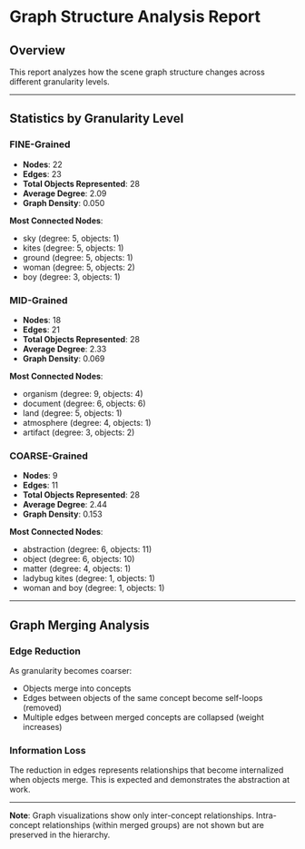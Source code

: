 # Graph Structure Analysis Report

## Overview

This report analyzes how the scene graph structure changes across different granularity levels.

---

## Statistics by Granularity Level

### FINE-Grained

- **Nodes**: 22
- **Edges**: 23
- **Total Objects Represented**: 28
- **Average Degree**: 2.09
- **Graph Density**: 0.050

**Most Connected Nodes**:
- sky (degree: 5, objects: 1)
- kites (degree: 5, objects: 1)
- ground (degree: 5, objects: 1)
- woman (degree: 5, objects: 2)
- boy (degree: 3, objects: 1)

### MID-Grained

- **Nodes**: 18
- **Edges**: 21
- **Total Objects Represented**: 28
- **Average Degree**: 2.33
- **Graph Density**: 0.069

**Most Connected Nodes**:
- organism (degree: 9, objects: 4)
- document (degree: 6, objects: 6)
- land (degree: 5, objects: 1)
- atmosphere (degree: 4, objects: 1)
- artifact (degree: 3, objects: 2)

### COARSE-Grained

- **Nodes**: 9
- **Edges**: 11
- **Total Objects Represented**: 28
- **Average Degree**: 2.44
- **Graph Density**: 0.153

**Most Connected Nodes**:
- abstraction (degree: 6, objects: 11)
- object (degree: 6, objects: 10)
- matter (degree: 4, objects: 1)
- ladybug kites (degree: 1, objects: 1)
- woman and boy (degree: 1, objects: 1)

---

## Graph Merging Analysis

### Edge Reduction

As granularity becomes coarser:
- Objects merge into concepts
- Edges between objects of the same concept become self-loops (removed)
- Multiple edges between merged concepts are collapsed (weight increases)

### Information Loss

The reduction in edges represents relationships that become internalized when objects merge.
This is expected and demonstrates the abstraction at work.

---

**Note**: Graph visualizations show only inter-concept relationships.
Intra-concept relationships (within merged groups) are not shown but are preserved in the hierarchy.

